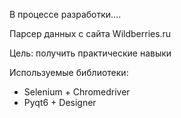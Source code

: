 В процессе разработки....

Парсер данных с сайта Wildberries.ru

Цель: получить практические навыки

Используемые библиотеки:
- Selenium + Chromedriver
- Pyqt6 + Designer
